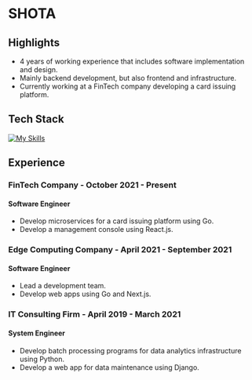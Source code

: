 # SHOTA

## Highlights
- 4 years of working experience that includes software implementation and design.
- Mainly backend development, but also frontend and infrastructure.
- Currently working at a FinTech company developing a card issuing platform.


## Tech Stack

[![My Skills](https://skillicons.dev/icons?i=go,ts,py,graphql,react,next,aws)](https://skillicons.dev)

## Experience

### FinTech Company - October 2021 - Present

#### Software Engineer
- Develop microservices for a card issuing platform using Go.
- Develop a management console using React.js.


### Edge Computing Company - April 2021 - September 2021

#### Software Engineer
- Lead a development team.
- Develop web apps using Go and Next.js.


### IT Consulting Firm - April 2019 - March 2021

#### System Engineer
- Develop batch processing programs for data analytics infrastructure using Python.
- Develop a web app for data maintenance using Django.
